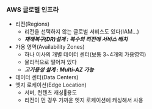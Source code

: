 ### AWS 글로벌 인프라
 - 리전(Regions)
	 - 리전을 선택하지 않는 글로벌 서비스도 있다(IAM...)
	 - ***재해복구(DR)설계  : 복수의 리전에 서비스 배치***
 - 가용 영역(Availability Zones)
	 - 하나 이사의 개별 데이터 센터(보통 3~4개의 가용영역)
	 - 물리적으로 떨어져 있다
	 - ***고가용성 설계 : Multi-AZ 가능***
 - 데이터 센터(Data Centers)
 - 엣지 로케이션(Edge Location)
	 - 서버, 컨텐츠 캐싱용도
	 - 리전이 먼 경우 가까운 엣지 로케이션에 캐싱해서 사용

